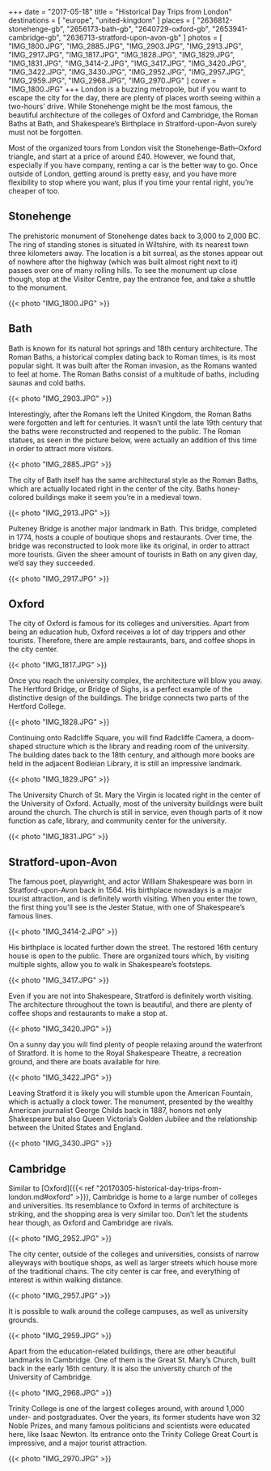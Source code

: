+++
date    = "2017-05-18"
title   = "Historical Day Trips from London"
destinations = [ "europe", "united-kingdom" ]
places = [
  "2636812-stonehenge-gb", "2656173-bath-gb", "2640729-oxford-gb",
  "2653941-cambridge-gb", "2636713-stratford-upon-avon-gb"
]
photos = [
  "IMG_1800.JPG", "IMG_2885.JPG", "IMG_2903.JPG", "IMG_2913.JPG", "IMG_2917.JPG",
  "IMG_1817.JPG", "IMG_1828.JPG", "IMG_1829.JPG", "IMG_1831.JPG", "IMG_3414-2.JPG",
  "IMG_3417.JPG", "IMG_3420.JPG", "IMG_3422.JPG", "IMG_3430.JPG", "IMG_2952.JPG",
  "IMG_2957.JPG", "IMG_2959.JPG", "IMG_2968.JPG", "IMG_2970.JPG"
]
cover = "IMG_1800.JPG"
+++
London is a buzzing metropole, but if you want to escape the city for the day, there are plenty of places worth seeing within a two-hours’ drive. While Stonehenge might be the most famous, the beautiful architecture of the colleges of Oxford and Cambridge, the Roman Baths at Bath, and Shakespeare’s Birthplace in Stratford-upon-Avon surely must not be forgotten.
<!--more-->

Most of the organized tours from London visit the Stonehenge–Bath–Oxford triangle, and start at a price of around £40. However, we found that, especially if you have company, renting a car is the better way to go. Once outside of London, getting around is pretty easy, and you have more flexibility to stop where you want, plus if you time your rental right, you’re cheaper of too.

## Stonehenge
The prehistoric monument of Stonehenge dates back to 3,000 to 2,000 BC. The ring of standing stones is situated in Wiltshire, with its nearest town three kilometers away. The location is a bit surreal, as the stones appear out of nowhere after the highway (which was built almost right next to it) passes over one of many rolling hills. To see the monument up close though, stop at the Visitor Centre, pay the entrance fee, and take a shuttle to the monument.

{{< photo "IMG_1800.JPG" >}}

## Bath
Bath is known for its natural hot springs and 18th century architecture. The Roman Baths, a historical complex dating back to Roman times, is its most popular sight. It was built after the Roman invasion, as the Romans wanted to feel at home. The Roman Baths consist of a multitude of baths, including saunas and cold baths.

{{< photo "IMG_2903.JPG" >}}

Interestingly, after the Romans left the United Kingdom, the Roman Baths were forgotten and left for centuries. It wasn’t until the late 19th century that the baths were reconstructed and reopened to the public. The Roman statues, as seen in the picture below, were actually an addition of this time in order to attract more visitors.

{{< photo "IMG_2885.JPG" >}}

The city of Bath itself has the same architectural style as the Roman Baths, which are actually located right in the center of the city. Baths honey-colored buildings make it seem you’re in a medieval town.

{{< photo "IMG_2913.JPG" >}}

Pulteney Bridge is another major landmark in Bath. This bridge, completed in 1774, hosts a couple of boutique shops and restaurants. Over time, the bridge was reconstructed to look more like its original, in order to attract more tourists. Given the sheer amount of tourists in Bath on any given day, we’d say they succeeded.

{{< photo "IMG_2917.JPG" >}}

## Oxford
The city of Oxford is famous for its colleges and universities. Apart from being an education hub, Oxford receives a lot of day trippers and other tourists. Therefore, there are ample restaurants, bars, and coffee shops in the city center.

{{< photo "IMG_1817.JPG" >}}

Once you reach the university complex, the architecture will blow you away. The Hertford Bridge, or Bridge of Sighs, is a perfect example of the distinctive design of the buildings. The bridge connects two parts of the Hertford College.

{{< photo "IMG_1828.JPG" >}}

Continuing onto Radcliffe Square, you will find Radcliffe Camera, a doom-shaped structure which is the library and reading room of the university. The building dates back to the 18th century, and although more books are held in the adjacent Bodleian Library, it is still an impressive landmark.

{{< photo "IMG_1829.JPG" >}}

The University Church of St. Mary the Virgin is located right in the center of the University of Oxford. Actually, most of the university buildings were built around the church. The church is still in service, even though parts of it now function as cafe, library, and community center for the university.

{{< photo "IMG_1831.JPG" >}}

## Stratford-upon-Avon
The famous poet, playwright, and actor William Shakespeare was born in Stratford-upon-Avon back in 1564. His birthplace nowadays is a major tourist attraction, and is definitely worth visiting. When you enter the town, the first thing you'll see is the Jester Statue, with one of Shakespeare’s famous lines.

{{< photo "IMG_3414-2.JPG" >}}

His birthplace is located further down the street. The restored 16th century house is open to the public. There are organized tours which, by visiting multiple sights, allow you to walk in Shakespeare’s footsteps.

{{< photo "IMG_3417.JPG" >}}

Even if you are not into Shakespeare, Stratford is definitely worth visiting. The architecture throughout the town is beautiful, and there are plenty of coffee shops and restaurants to make a stop at.

{{< photo "IMG_3420.JPG" >}}

On a sunny day you will find plenty of people relaxing around the waterfront of Stratford. It is home to the Royal Shakespeare Theatre, a recreation ground, and there are boats available for hire.

{{< photo "IMG_3422.JPG" >}}

Leaving Stratford it is likely you will stumble upon the American Fountain, which is actually a clock tower. The monument, presented by the wealthy American journalist George Childs back in 1887, honors not only Shakespeare but also Queen Victoria’s Golden Jubilee and the relationship between the United States and England.

{{< photo "IMG_3430.JPG" >}}

## Cambridge
Similar to [Oxford]({{< ref "20170305-historical-day-trips-from-london.md#oxford" >}}), Cambridge is home to a large number of colleges and universities. Its resemblance to Oxford in terms of architecture is striking, and the shopping area is very similar too. Don’t let the students hear though, as Oxford and Cambridge are rivals.

{{< photo "IMG_2952.JPG" >}}

The city center, outside of the colleges and universities, consists of narrow alleyways with boutique shops, as well as larger streets which house more of the traditional chains. The city center is car free, and everything of interest is within walking distance.

{{< photo "IMG_2957.JPG" >}}

It is possible to walk around the college campuses, as well as university grounds.

{{< photo "IMG_2959.JPG" >}}

Apart from the education-related buildings, there are other beautiful landmarks in Cambridge. One of them is the Great St. Mary’s Church, built back in the early 16th century. It is also the university church of the University of Cambridge.

{{< photo "IMG_2968.JPG" >}}

Trinity College is one of the largest colleges around, with around 1,000 under- and postgraduates. Over the years, its former students have won 32 Noble Prizes, and many famous politicians and scientists were educated here, like Isaac Newton. Its entrance onto the Trinity College Great Court is impressive, and a major tourist attraction.

{{< photo "IMG_2970.JPG" >}}
